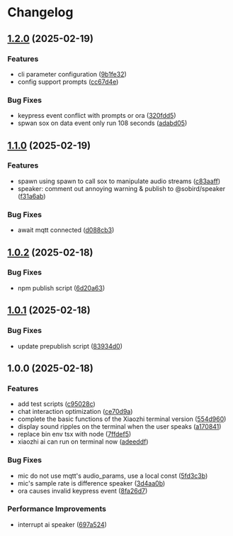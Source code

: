 # Changelog

## [1.2.0](https://github.com/sobird/xiaozhi/compare/v1.1.0...v1.2.0) (2025-02-19)


### Features

* cli parameter configuration ([9b1fe32](https://github.com/sobird/xiaozhi/commit/9b1fe329e1e21546c3615586b6d0edb305ecaed3))
* config support prompts ([cc67d4e](https://github.com/sobird/xiaozhi/commit/cc67d4e9b5986e3c9a09f0049608087eb15a1c31))


### Bug Fixes

* keypress event conflict with prompts or ora ([320fdd5](https://github.com/sobird/xiaozhi/commit/320fdd55aa1100efc37ae668b8fa768f588b17d1))
* spwan sox on data event only run 108 seconds ([adabd05](https://github.com/sobird/xiaozhi/commit/adabd05635229685b05b0a9b26a5581aa71933ae))

## [1.1.0](https://github.com/sobird/xiaozhi/compare/v1.0.2...v1.1.0) (2025-02-19)


### Features

* spawn using spawn to call sox to manipulate audio streams ([c83aaff](https://github.com/sobird/xiaozhi/commit/c83aaff3bf385c2ed87471a518e4e190012f8ab0))
* speaker: comment out annoying warning & publish to @sobird/speaker ([f31a6ab](https://github.com/sobird/xiaozhi/commit/f31a6ab8308f93624fcc38431a97e69b16787c72))


### Bug Fixes

* await mqtt connected ([d088cb3](https://github.com/sobird/xiaozhi/commit/d088cb3e0484ca610c6ac79f2a6b8e4f48163c65))

## [1.0.2](https://github.com/sobird/xiaozhi/compare/v1.0.1...v1.0.2) (2025-02-18)


### Bug Fixes

* npm publish script ([6d20a63](https://github.com/sobird/xiaozhi/commit/6d20a63c869f1848304ca557991cb513b1d2a7c2))

## [1.0.1](https://github.com/sobird/xiaozhi/compare/v1.0.0...v1.0.1) (2025-02-18)


### Bug Fixes

* update prepublish script ([83934d0](https://github.com/sobird/xiaozhi/commit/83934d00d43fe0421ac1f1576e0e59cd7d9da007))

## 1.0.0 (2025-02-18)


### Features

* add test scripts ([c95028c](https://github.com/sobird/xiaozhi/commit/c95028c543b6ce1402d19f321d8f9d04eef27529))
* chat interaction optimization ([ce70d9a](https://github.com/sobird/xiaozhi/commit/ce70d9a7ca5f29c3d1ac481d709f460e61a9e417))
* complete the basic functions of the Xiaozhi terminal version ([554d960](https://github.com/sobird/xiaozhi/commit/554d9606dd858757cc181bf367358470033c049f))
* display sound ripples on the terminal when the user speaks ([a170841](https://github.com/sobird/xiaozhi/commit/a1708416ef8b833e2e33c05efd22376b31bb95c2))
* replace bin env tsx with  node ([7ffdef5](https://github.com/sobird/xiaozhi/commit/7ffdef52e144cd89cecd82f1d26c945f0a52ac1a))
* xiaozhi ai can run on terminal now ([adeeddf](https://github.com/sobird/xiaozhi/commit/adeeddf501687e3e79e31011c95801252031318a))


### Bug Fixes

* mic do not use mqtt's audio_params, use a local const ([5fd3c3b](https://github.com/sobird/xiaozhi/commit/5fd3c3bc96e8c4e6c7f6dc113c4c4deb48357327))
* mic's sample rate is difference speaker ([3d4aa0b](https://github.com/sobird/xiaozhi/commit/3d4aa0bc6c3af2c1376867320e483c7cc86027fa))
* ora causes invalid keypress event ([8fa26d7](https://github.com/sobird/xiaozhi/commit/8fa26d73c30944af7e402615d56dd067ac6f50b0))


### Performance Improvements

* interrupt ai speaker ([697a524](https://github.com/sobird/xiaozhi/commit/697a524ec96bae47bd48a1abf8356e764e670205))
